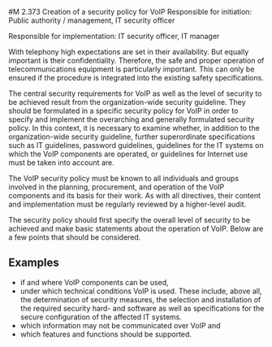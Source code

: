 #M 2.373 Creation of a security policy for VoIP
Responsible for initiation: Public authority / management, IT security officer

Responsible for implementation: IT security officer, IT manager

With telephony high expectations are set in their availability. But equally important is their confidentiality. Therefore, the safe and proper operation of telecommunications equipment is particularly important. This can only be ensured if the procedure is integrated into the existing safety specifications.

The central security requirements for VoIP as well as the level of security to be achieved result from the organization-wide security guideline. They should be formulated in a specific security policy for VoIP in order to specify and implement the overarching and generally formulated security policy. In this context, it is necessary to examine whether, in addition to the organization-wide security guideline, further superordinate specifications such as IT guidelines, password guidelines, guidelines for the IT systems on which the VoIP components are operated, or guidelines for Internet use must be taken into account are.

The VoIP security policy must be known to all individuals and groups involved in the planning, procurement, and operation of the VoIP components and its basis for their work. As with all directives, their content and implementation must be regularly reviewed by a higher-level audit.

The security policy should first specify the overall level of security to be achieved and make basic statements about the operation of VoIP. Below are a few points that should be considered.



## Examples 
* if and where VoIP components can be used,
* under which technical conditions VoIP is used. These include, above all, the determination of security measures, the selection and installation of the required security hard- and software as well as specifications for the secure configuration of the affected IT systems.
* which information may not be communicated over VoIP and
* which features and functions should be supported.




